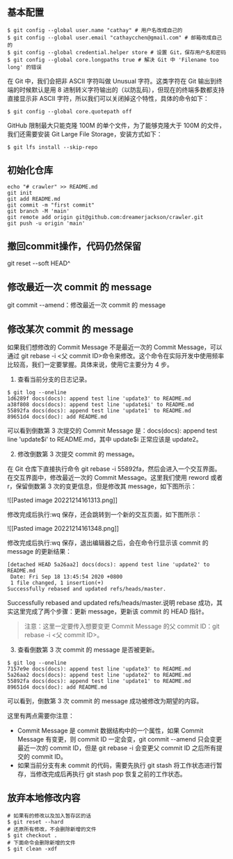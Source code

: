 ## 基本配置
```shell
$ git config --global user.name "cathay" # 用户名改成自己的
$ git config --global user.email "cathaycchen@gmail.com" # 邮箱改成自己的
$ git config --global credential.helper store # 设置 Git，保存用户名和密码
$ git config --global core.longpaths true # 解决 Git 中 'Filename too long' 的错误
```


在 Git 中，我们会把非 ASCII 字符叫做 Unusual 字符。这类字符在 Git 输出到终端的时候默认是用 8 进制转义字符输出的（以防乱码），但现在的终端多数都支持直接显示非 ASCII 字符，所以我们可以关闭掉这个特性，具体的命令如下：

```shell
$ git config --global core.quotepath off
```

GitHub 限制最大只能克隆 100M 的单个文件，为了能够克隆大于 100M 的文件，我们还需要安装 Git Large File Storage，安装方式如下：

```shell
$ git lfs install --skip-repo
```

## 初始化仓库
```shell
echo "# crawler" >> README.md
git init
git add README.md
git commit -m "first commit"
git branch -M 'main'
git remote add origin git@github.com:dreamerjackson/crawler.git
git push -u origin 'main'
```


## 撤回commit操作，代码仍然保留
git reset --soft HEAD^


## 修改最近一次 commit 的 message
git commit --amend：修改最近一次 commit 的 message

## 修改某次 commit 的 message

如果我们想修改的 Commit Message 不是最近一次的 Commit Message，可以通过 git rebase -i <父 commit ID>命令来修改。这个命令在实际开发中使用频率比较高，我们一定要掌握。具体来说，使用它主要分为 4 步。

1. 查看当前分支的日志记录。
```
$ git log --oneline
1d6289f docs(docs): append test line 'update3' to README.md
a38f808 docs(docs): append test line 'update$i' to README.md
55892fa docs(docs): append test line 'update1' to README.md
89651d4 docs(doc): add README.md
```

可以看到倒数第 3 次提交的 Commit Message 是：docs(docs): append test line 'update\$i' to README.md，其中 update$i 正常应该是 update2。

2. 修改倒数第 3 次提交 commit 的 message。

在 Git 仓库下直接执行命令 git rebase -i 55892fa，然后会进入一个交互界面。在交互界面中，修改最近一次的 Commit Message。这里我们使用 reword 或者 r，保留倒数第 3 次的变更信息，但是修改其 message，如下图所示：

![[Pasted image 20221214161313.png]]

修改完成后执行:wq 保存，还会跳转到一个新的交互页面，如下图所示：

![[Pasted image 20221214161348.png]]

修改完成后执行:wq 保存，退出编辑器之后，会在命令行显示该 commit 的 message 的更新结果：

```
[detached HEAD 5a26aa2] docs(docs): append test line 'update2' to README.md
 Date: Fri Sep 18 13:45:54 2020 +0800
 1 file changed, 1 insertion(+)
Successfully rebased and updated refs/heads/master.
```

Successfully rebased and updated refs/heads/master.说明 rebase 成功，其实这里完成了两个步骤：更新 message，更新该 commit 的 HEAD 指针。

>注意：这里一定要传入想要变更 Commit Message 的父 commit ID：git rebase -i <父 commit ID>。

3. 查看倒数第 3 次 commit 的 message 是否被更新。

```
$ git log --oneline
7157e9e docs(docs): append test line 'update3' to README.md
5a26aa2 docs(docs): append test line 'update2' to README.md
55892fa docs(docs): append test line 'update1' to README.md
89651d4 docs(doc): add README.md
```

可以看到，倒数第 3 次 commit 的 message 成功被修改为期望的内容。

这里有两点需要你注意：

- Commit Message 是 commit 数据结构中的一个属性，如果 Commit Message 有变更，则 commit ID 一定会变，git commit --amend 只会变更最近一次的 commit ID，但是 git rebase -i 会变更父 commit ID 之后所有提交的 commit ID。
- 如果当前分支有未 commit 的代码，需要先执行 git stash 将工作状态进行暂存，当修改完成后再执行 git stash pop 恢复之前的工作状态。

## 放弃本地修改内容

```shell
# 如果有的修改以及加入暂存区的话 
$ git reset --hard 
# 还原所有修改，不会删除新增的文件 
$ git checkout . 
# 下面命令会删除新增的文件 
$ git clean -xdf
```



